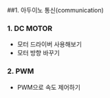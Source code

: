 ##1. 아두이노 통신(communication)

### 1. DC MOTOR
* 모터 드라이버 사용해보기
* 모터 방향 바꾸기
### 2. PWM
* PWM으로 속도 제어하기
